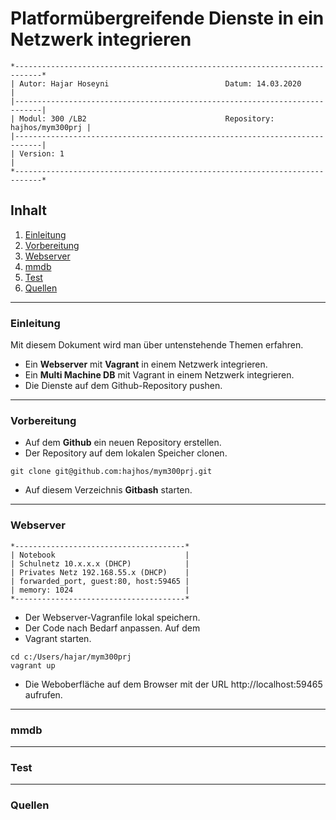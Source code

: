 # Platformübergreifende Dienste in ein Netzwerk integrieren
``` 
*----------------------------------------------------------------------------*
| Autor: Hajar Hoseyni                          Datum: 14.03.2020            |
|----------------------------------------------------------------------------|
| Modul: 300 /LB2                               Repository: hajhos/mym300prj |
|----------------------------------------------------------------------------|
| Version: 1                                                                 |
*----------------------------------------------------------------------------*
```
## Inhalt
1. [Einleitung](#Einleitung)
2. [Vorbereitung](#Vorbereitung)
3. [Webserver](#Webserver)
4. [mmdb](#mmdb)
5. [Test](#Test)
6. [Quellen](#Quellen)
___
### Einleitung
Mit diesem Dokument wird man über untenstehende Themen erfahren.
- Ein **Webserver** mit **Vagrant** in einem Netzwerk integrieren.
- Ein **Multi Machine DB** mit Vagrant in einem Netzwerk integrieren.
- Die Dienste auf dem Github-Repository pushen. 
___
### Vorbereitung
- Auf dem **Github** ein neuen Repository erstellen.
- Der Repository auf dem lokalen Speicher clonen.
```
git clone git@github.com:hajhos/mym300prj.git
```
- Auf diesem Verzeichnis **Gitbash** starten.
___
### Webserver
```
*--------------------------------------*
| Notebook                             |
| Schulnetz 10.x.x.x (DHCP)            |
| Privates Netz 192.168.55.x (DHCP)    |           
| forwarded_port, guest:80, host:59465 |
| memory: 1024                         |
*--------------------------------------*
```
- Der Webserver-Vagranfile lokal speichern.
- Der Code nach Bedarf anpassen.
 Auf dem 
- Vagrant starten.
``` 
cd c:/Users/hajar/mym300prj 
vagrant up 
```
- Die Weboberfläche auf dem Browser mit der URL http://localhost:59465 aufrufen.
___
### mmdb
___
### Test
___
### Quellen




